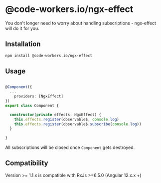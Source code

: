 # @code-workers.io/ngx-effect

You don't longer need to worry about handling subscriptions - ngx-effect will do it for you.

## Installation

```bash
npm install @code-workers.io/ngx-effect
```

## Usage

```typescript

@Component({
  ...
    providers: [NgxEffect]
})
export class Component {

  constructor(private effects: NgxEffect) {
    this.effects.register(observable$, console.log)
    this.effects.register(observable$.subscribe(console.log))
  }
  
}

```
All subscriptions will be closed once `Component` gets destroyed.


## Compatibility
Version >= 1.1.x is compatible with RxJs >=6.5.0 (Angular 12.x.x +)
